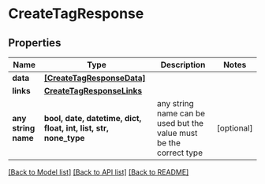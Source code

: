 # CreateTagResponse


## Properties
Name | Type | Description | Notes
------------ | ------------- | ------------- | -------------
**data** | [**[CreateTagResponseData]**](CreateTagResponseData.md) |  | 
**links** | [**CreateTagResponseLinks**](CreateTagResponseLinks.md) |  | 
**any string name** | **bool, date, datetime, dict, float, int, list, str, none_type** | any string name can be used but the value must be the correct type | [optional]

[[Back to Model list]](../README.md#documentation-for-models) [[Back to API list]](../README.md#documentation-for-api-endpoints) [[Back to README]](../README.md)


